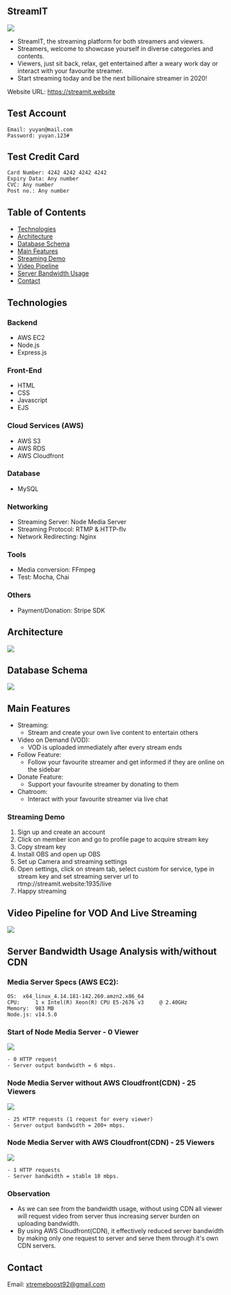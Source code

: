 ## StreamIT
![](https://i.imgur.com/3caehri.jpg)

- StreamIT, the streaming platform for both streamers and viewers. 
- Streamers, welcome to showcase yourself in diverse categories and contents.
- Viewers, just sit back, relax, get entertained after a weary work day or interact with your favourite streamer.
- Start streaming today and be the next billionaire streamer in 2020!

Website URL: https://streamit.website

## Test Account
    Email: yuyan@mail.com
    Password: yuyan.123#
     
## Test Credit Card
    Card Number: 4242 4242 4242 4242
    Expiry Data: Any number
    CVC: Any number
    Post no.: Any number

## Table of Contents

- [Technologies](#Technologies)
- [Architecture](#Architecture)
- [Database Schema](#Database-Schema)
- [Main Features](#Main-Features)
- [Streaming Demo](#Streaming-Demo)
- [Video Pipeline](#Video-Pipeline-for-VOD-And-Live-Streaming)
- [Server Bandwidth Usage](#Server-Bandwidth-Usage-Analysis)
- [Contact](#Contact)

## Technologies

### Backend

- AWS EC2
- Node.js
- Express.js

### Front-End
- HTML
- CSS
- Javascript
- EJS

### Cloud Services (AWS)
- AWS S3
- AWS RDS
- AWS Cloudfront
<!-- - AWS Elastic Load Balancer -->

### Database
- MySQL

### Networking
- Streaming Server: Node Media Server
- Streaming Protocol: RTMP & HTTP-flv
- Network Redirecting: Nginx

### Tools
- Media conversion: FFmpeg
- Test: Mocha, Chai
<!-- - CI/CD: Docker, Jenkins -->

### Others
<!-- - User Login: Facebook SDK -->
- Payment/Donation: Stripe SDK

## Architecture
![](https://i.imgur.com/XV0ghuN.png)

## Database Schema
![](https://i.imgur.com/OnErgIb.png)

## Main Features

- Streaming:
    - Stream and create your own live content to entertain others
- Video on Demand (VOD):
    - VOD is uploaded immediately after every stream ends
- Follow Feature:
    - Follow your favourite streamer and get informed if they are online on the sidebar
- Donate Feature:
    - Support your favourite streamer by donating to them
- Chatroom:
    - Interact with your favourite streamer via live chat

### Streaming Demo
1. Sign up and create an account
2. Click on member icon and go to profile page to acquire stream key
3. Copy stream key
4. Install OBS and open up OBS
5. Set up Camera and streaming settings
6. Open settings, click on stream tab, select custom for service, type in stream key and set streaming server url to rtmp://streamit.website:1935/live
7. Happy streaming

## Video Pipeline for VOD And Live Streaming
![](https://i.imgur.com/YSEn9Oo.png)

## Server Bandwidth Usage Analysis with/without CDN

### Media Server Specs (AWS EC2): 
    OS:	 x64_linux_4.14.181-142.260.amzn2.x86_64
    CPU:	 1 x Intel(R) Xeon(R) CPU E5-2676 v3     @ 2.40GHz
    Memory:	 983 MB
    Node.js: v14.5.0

### Start of Node Media Server - 0 Viewer
![](https://i.imgur.com/GkI7hxm.png)

    - 0 HTTP request
    - Server output bandwidth = 6 mbps.

### Node Media Server without AWS Cloudfront(CDN) - 25 Viewers
![](https://i.imgur.com/WH6ogW4.png)

    - 25 HTTP requests (1 request for every viewer)
    - Server output bandwidth = 200+ mbps.

### Node Media Server with AWS Cloudfront(CDN) - 25 Viewers
![](https://i.imgur.com/G4ST7eg.png)

    - 1 HTTP requests 
    - Server bandwidth = stable 10 mbps.

### Observation
- As we can see from the bandwidth usage, without using CDN all viewer will request video from server thus increasing server burden on uploading bandwidth.
- By using AWS Cloudfront(CDN), it effectively reduced server bandwidth by making only one request to server and serve them through it's own CDN servers.

## Contact

Email: xtremeboost92@gmail.com
